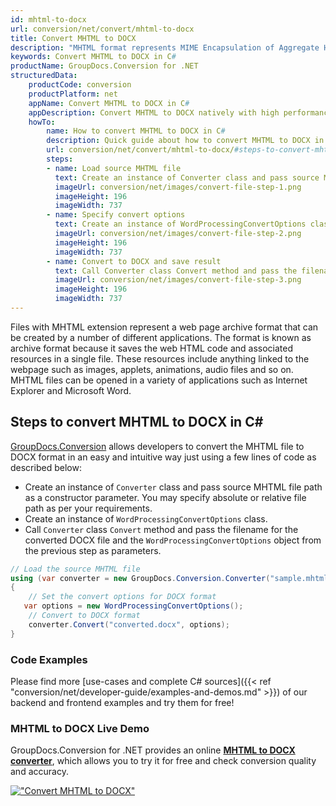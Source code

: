 ```yaml
---
id: mhtml-to-docx
url: conversion/net/convert/mhtml-to-docx
title: Convert MHTML to DOCX
description: "MHTML format represents MIME Encapsulation of Aggregate HTML with .mhtml extension. Learn how to convert MHTML to DOCX file programmatically in C# language using GroupDocs.Conversion for .NET library."
keywords: Convert MHTML to DOCX in C#
productName: GroupDocs.Conversion for .NET
structuredData:
    productCode: conversion
    productPlatform: net
    appName: Convert MHTML to DOCX in C#
    appDescription: Convert MHTML to DOCX natively with high performance using C# language and server side GroupDocs.Conversion for .NET APIs, without the use of any software like Microsoft or Open Office.
    howTo:
        name: How to convert MHTML to DOCX in C# 
        description: Quick guide about how to convert MHTML to DOCX in C# with high performance and accuracy.
        url: conversion/net/convert/mhtml-to-docx/#steps-to-convert-mhtml-to-docx-in-c
        steps:
        - name: Load source MHTML file 
          text: Create an instance of Converter class and pass source MHTML file path as a constructor parameter. You may specify absolute or relative file path as per your requirements. 
          imageUrl: conversion/net/images/convert-file-step-1.png
          imageHeight: 196
          imageWidth: 737
        - name: Specify convert options 
          text: Create an instance of WordProcessingConvertOptions class.
          imageUrl: conversion/net/images/convert-file-step-2.png
          imageHeight: 196
          imageWidth: 737
        - name: Convert to DOCX and save result 
          text: Call Converter class Convert method and pass the filename for the converted HTML file and the WordProcessingConvertOptions object from the previous step as parameters.
          imageUrl: conversion/net/images/convert-file-step-3.png
          imageHeight: 196
          imageWidth: 737
---
```


Files with MHTML extension represent a web page archive format that can be created by a number of different applications. The format is known as archive format because it saves the web HTML code and associated resources in a single file. These resources include anything linked to the webpage such as images, applets, animations, audio files and so on. MHTML files can be opened in a variety of applications such as Internet Explorer and Microsoft Word.

## Steps to convert MHTML to DOCX in C#

[GroupDocs.Conversion](https://products.groupdocs.com/conversion/net) allows developers to convert the MHTML file to DOCX format in an easy and intuitive way just using a few lines of code as described below:

* Create an instance of `Converter` class and pass source MHTML file path as a constructor parameter. You may specify absolute or relative file path as per your requirements. 
* Create an instance of `WordProcessingConvertOptions` class.
* Call `Converter` class `Convert` method and pass the filename for the converted DOCX file and the `WordProcessingConvertOptions` object from the previous step as parameters.

```csharp
// Load the source MHTML file
using (var converter = new GroupDocs.Conversion.Converter("sample.mhtml"))
{
    // Set the convert options for DOCX format
   var options = new WordProcessingConvertOptions();
    // Convert to DOCX format
    converter.Convert("converted.docx", options);
}
```

### Code Examples

Please find more [use-cases and complete C# sources]({{< ref "conversion/net/developer-guide/examples-and-demos.md" >}}) of our backend and frontend examples and try them for free!

### MHTML to DOCX Live Demo

GroupDocs.Conversion for .NET provides an online [**MHTML to DOCX converter**](https://products.groupdocs.app/conversion/mhtml-to-docx), which allows you to try it for free and check conversion quality and accuracy.

[!["Convert MHTML to DOCX"](conversion/net/images/convert-to-docx/convert-mhtml-to-docx.png)](https://products.groupdocs.app/conversion/mhtml-to-docx)